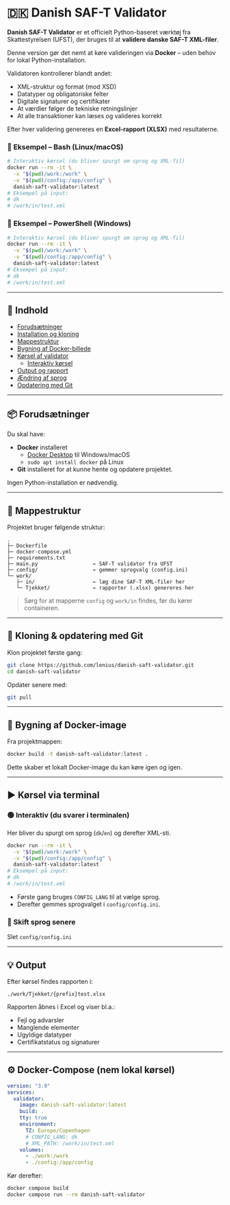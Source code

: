 # 🇩🇰 Danish SAF-T Validator

**Danish SAF-T Validator** er et officielt Python-baseret værktøj fra Skattestyrelsen (UFST), der bruges til at **validere danske SAF-T XML-filer**.

Denne version gør det nemt at køre valideringen via **Docker** – uden behov for lokal Python-installation.

Validatoren kontrollerer blandt andet:
- XML-struktur og format (mod XSD)
- Datatyper og obligatoriske felter
- Digitale signaturer og certifikater
- At værdier følger de tekniske retningslinjer
- At alle transaktioner kan læses og valideres korrekt

Efter hver validering genereres en **Excel-rapport (XLSX)** med resultaterne.

### 🐧 Eksempel – Bash (Linux/macOS)

```bash
# Interaktiv kørsel (du bliver spurgt om sprog og XML-fil)
docker run --rm -it \
  -v "$(pwd)/work:/work" \
  -v "$(pwd)/config:/app/config" \
  danish-saft-validator:latest
# Eksempel på input:
# dk
# /work/in/test.xml
```

### 🐧 Eksempel – PowerShell (Windows)

```bash
# Interaktiv kørsel (du bliver spurgt om sprog og XML-fil)
docker run --rm -it \
  -v "$(pwd)/work:/work" \
  -v "$(pwd)/config:/app/config" \
  danish-saft-validator:latest
# Eksempel på input:
# dk
# /work/in/test.xml
```

---
## 🧩 Indhold

- [Forudsætninger](#-forudsætninger)
- [Installation og kloning](#-kloning--opdatering-med-git)
- [Mappestruktur](#-mappestruktur)
- [Bygning af Docker-billede](#bygning-af-docker-image)
- [Kørsel af validator](#kørsel-af-validator)
  - [Interaktiv kørsel](#interaktiv-kørsel)
- [Output og rapport](#-output)
- [Ændring af sprog](#-skift-sprog-senere)
- [Opdatering med Git](#opdatering-med-git)

---

## 📦 Forudsætninger

Du skal have:

- **Docker** installeret  
  - [Docker Desktop](https://www.docker.com/products/docker-desktop) til Windows/macOS  
  - `sudo apt install docker` på Linux  
- **Git** installeret for at kunne hente og opdatere projektet.

Ingen Python-installation er nødvendig.

---

## 📁 Mappestruktur

Projektet bruger følgende struktur:

```
.
├─ Dockerfile
├─ docker-compose.yml
├─ requirements.txt
├─ main.py                  ← SAF-T validator fra UFST
├─ config/                  ← gemmer sprogvalg (config.ini)
└─ work/
   ├─ in/                   ← læg dine SAF-T XML-filer her
   └─ Tjekket/              ← rapporter (.xlsx) genereres her
```

> Sørg for at mapperne `config` og `work/in` findes, før du kører containeren.

---

## 🧠 Kloning & opdatering med Git

Klon projektet første gang:

```bash
git clone https://github.com/lenius/danish-saft-validator.git
cd danish-saft-validator
```

Opdater senere med:

```bash
git pull
```

---

## 🐳 Bygning af Docker-image

Fra projektmappen:

```bash
docker build -t danish-saft-validator:latest .
```

Dette skaber et lokalt Docker-image du kan køre igen og igen.

---

## ▶️ Kørsel via terminal

### 🟢 Interaktiv (du svarer i terminalen)
Her bliver du spurgt om sprog (`dk`/`en`) og derefter XML-sti.

```bash
docker run --rm -it \
  -v "$(pwd)/work:/work" \
  -v "$(pwd)/config:/app/config" \
  danish-saft-validator:latest
# Eksempel på input:
# dk
# /work/in/test.xml
```

- Første gang bruges `CONFIG_LANG` til at vælge sprog.  
- Derefter gemmes sprogvalget i `config/config.ini`.

### 🔁 Skift sprog senere
Slet `config/config.ini`

---

## 💡 Output

Efter kørsel findes rapporten i:

```
./work/Tjekket/{prefix}test.xlsx
```

Rapporten åbnes i Excel og viser bl.a.:

- Fejl og advarsler
- Manglende elementer
- Ugyldige datatyper
- Certifikatstatus og signaturer

---

## ⚙️ Docker-Compose (nem lokal kørsel)

```yaml
version: "3.9"
services:
  validator:
    image: danish-saft-validator:latest
    build: .
    tty: true
    environment:
      TZ: Europe/Copenhagen
      # CONFIG_LANG: dk
      # XML_PATH: /work/in/test.xml
    volumes:
      - ./work:/work
      - ./config:/app/config
```

Kør derefter:
```bash
docker compose build
docker compose run --rm danish-saft-validator
```